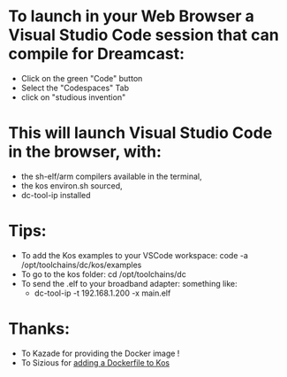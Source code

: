# To launch in your Web Browser a Visual Studio Code session that can compile for Dreamcast:
* Click on the green "Code" button
* Select the "Codespaces" Tab
* click on "studious invention"

# This will launch Visual Studio Code in the browser, with:
* the sh-elf/arm compilers available in the terminal,
* the kos environ.sh sourced,
* dc-tool-ip installed

# Tips:
  * To add the Kos examples to your VSCode workspace: code -a /opt/toolchains/dc/kos/examples
  * To go to the kos folder: cd /opt/toolchains/dc
  * To send the .elf to your broadband adapter: something like:
    * dc-tool-ip -t 192.168.1.200 -x main.elf
  
# Thanks:
* To Kazade for providing the Docker image !
* To Sizious for [adding a Dockerfile to Kos](https://github.com/KallistiOS/KallistiOS/blob/master/utils/dc-chain/docker/stable/Dockerfile)
